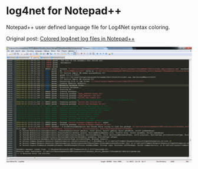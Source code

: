 log4net for Notepad++
=====================

Notepad++ user defined language file for Log4Net syntax coloring.

Original post: [Colored log4net log files in Notepad++](http://sgomez.blogspot.com/2012/03/colored-log4net-log-files-in-notepad.html)

![](notepadlog4net7.png)
